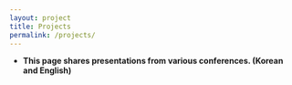 ```yaml
---
layout: project
title: Projects
permalink: /projects/
---
```


* **This page shares presentations from various conferences. (Korean and English)**
